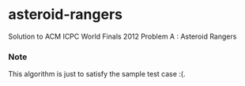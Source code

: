 # asteroid-rangers
Solution to ACM ICPC World Finals 2012 Problem A : Asteroid Rangers

### Note
This algorithm is just to satisfy the sample test case :(.
